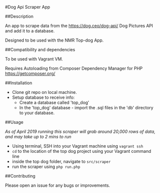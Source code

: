 #Dog Api Scraper App

##Description

An app to scrape data from the https://dog.ceo/dog-api/ Dog Pictures API and add it to a database.

Designed to be used with the NMR Top-dog App.

##Compatibility and dependencies

To be used with Vagrant VM.

Requires Autoloading from Composer Dependency Manager for PHP https://getcomposer.org/ 

##Installation

* Clone git repo on local machine. 
* Setup database to receive info:
  * Create a database called 'top_dog'
  * In the 'top_dog' database - import the .sql files in the 'db' directory to your database.
  
##Usage

*As of April 2019 running this scraper will grab around 20,000 rows of data, and may take up to 2 mins to run*

* Using terminal, SSH into your Vagrant machine using ```vagrant ssh```
* ```cd``` to the location of the top dog project using your Vagrant command line
* inside the top dog folder, navigate to ```src/scraper```
* run the scraper using ```php run.php```
 

##Contributing

Please open an issue for any bugs or improvements.